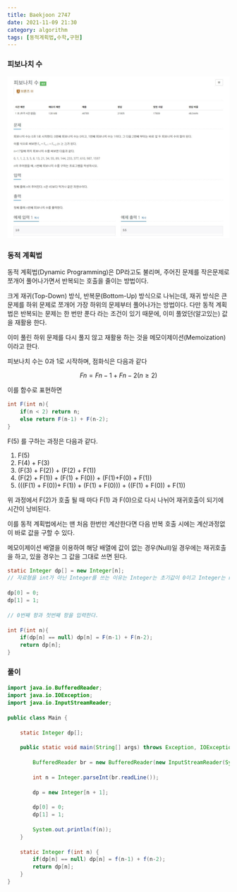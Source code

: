 ```yaml
---
title: Baekjoon 2747
date: 2021-11-09 21:30
category: algorithm
tags: [동적계획법,수학,구현]
---
```


### 피보나치 수

![Image Alt 텍스트](/assets/images/post//img-2021-11-09-01.jpg)

### 동적 계획법

동적 계획법(Dynamic Programming)은 DP라고도 불리며, 주어진 문제를 작은문제로 쪼개어 풀어나가면서 반복되는 호출을 줄이는 방법이다.

크게 재귀(Top-Down) 방식, 반복문(Bottom-Up) 방식으로 나뉘는데, 재귀 방식은 큰 문제를 하위 문제로 쪼개어 가장 하위의 문제부터 풀어나가는 방법이다. 다만 동적 계획법은 반복되는 문제는 한 번만 푼다 라는 조건이 있기 때문에, 이미 풀었던(알고있는) 값을 재활용 한다. 

이미 풀린 하위 문제를 다시 풀지 않고 재활용 하는 것을 메모이제이션(Memoization) 이라고 한다.


피보나치 수는 0과 1로 시작하며, 점화식은 다음과 같다

$$Fn = Fn-1 + Fn-2 (n ≥ 2)$$

이를 함수로 표현하면

```java
int F(int n){
    if(n < 2) return n;
    else return F(n-1) + F(n-2);
}
```

F(5) 를 구하는 과정은 다음과 같다.

1. F(5)
2. F(4) + F(3)
3. (F(3) + F(2)) + (F(2) + F(1))
4. (F(2) + F(1)) + (F(1) + F(0)) + (F(1)+F(0) + F(1))
5. (((F(1) + F(0))+ F(1)) + (F(1) + F(0))) + ((F(1) + F(0)) + F(1))

위 과정에서 F(2)가 호출 될 때 마다 F(1) 과 F(0)으로 다시 나뉘어 재귀호출이 되기에 시간이 낭비된다.

이를 동적 계획법에서는 맨 처음 한번만 계산한다면 다음 반복 호출 시에는 계산과정없이 바로 값을 구할 수 있다.

메모이제이션 배열을 이용하여 해당 배열에 값이 없는 경우(Null)일 경우에는 재귀호출을 하고, 있을 경우는 그 값을 그대로 쓰면 된다.

```java
static Integer dp[] = new Integer[n]; 
// 자료형을 int가 아닌 Integer를 쓰는 이유는 Integer는 초기값이 0이고 Integer는 null 이기 때문이다.

dp[0] = 0;
dp[1] = 1;

// 0번째 항과 첫번째 항을 입력한다.

int F(int n){
    if(dp[n] == null) dp[n] = F(n-1) + F(n-2);
    return dp[n];
}
```

### 풀이

```java
import java.io.BufferedReader;
import java.io.IOException;
import java.io.InputStreamReader;

public class Main {

	static Integer dp[];

	public static void main(String[] args) throws Exception, IOException {

		BufferedReader br = new BufferedReader(new InputStreamReader(System.in));

		int n = Integer.parseInt(br.readLine());

		dp = new Integer[n + 1];

        dp[0] = 0;
        dp[1] = 1;
        
		System.out.println(f(n));
	}

	static Integer f(int n) {
		if(dp[n] == null) dp[n] = f(n-1) + f(n-2);
		return dp[n];
	}
}
```
